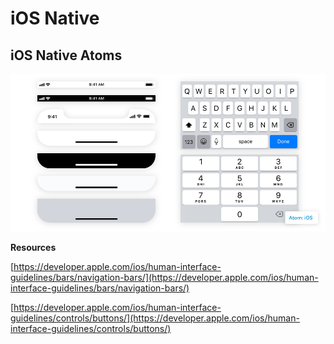 # iOS Native

## iOS Native Atoms

![](../.gitbook/assets/atom-01-ios.png)

**Resources**

[https://developer.apple.com/ios/human-interface-guidelines/bars/navigation-bars/](https://developer.apple.com/ios/human-interface-guidelines/bars/navigation-bars/)

[https://developer.apple.com/ios/human-interface-guidelines/controls/buttons/](https://developer.apple.com/ios/human-interface-guidelines/controls/buttons/)

